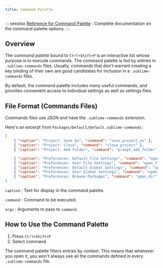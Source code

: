 ```yaml
---
title: Command Palette
---
```


::: seealso
[Reference for Command Palette](/reference/command_palette)
: Complete documentation on the command palette options.
:::


## Overview

The *command palette* bound to `Ctrl+Shift+P` is an interactive list
whose purpose is to execute commands. The command palette is fed by
entries in `.sublime-commands` files. Usually, commands that don't
warrant creating a key binding of their own are good candidates for
inclusion in a `.sublime- commands` files.

By default, the command palette includes many useful commands, and
provides convenient access to individual settings as well as settings
files.


## File Format (Commands Files)

Commands files use JSON and have the `.sublime-commands` extension.

Here's an excerpt from `Packages/Default/Default.sublime-commands`:

```json
[
    { "caption": "Project: Save As", "command": "save_project_as" },
    { "caption": "Project: Close", "command": "close_project" },
    { "caption": "Project: Add Folder", "command": "prompt_add_folder" },

    { "caption": "Preferences: Default File Settings", "command": "open_file", "args": {"file": "${packages}/Default/Base File.sublime-settings"} },
    { "caption": "Preferences: User File Settings", "command": "open_file", "args": {"file": "${packages}/User/Base File.sublime-settings"} },
    { "caption": "Preferences: Default Global Settings", "command": "open_file", "args": {"file": "${packages}/Default/Global.sublime-settings"} },
    { "caption": "Preferences: User Global Settings", "command": "open_file", "args": {"file": "${packages}/User/Global.sublime-settings"} },
    { "caption": "Preferences: Browse Packages", "command": "open_dir", "args": {"dir": "$packages"} }
]
```

`caption`
: Text for display in the command palette.

`command`
: Command to be executed.

`args`
: Arguments to pass to `command`.


## How to Use the Command Palette

1. Press <kbd>`Ctrl+Shift+P`</kbd>
1. Select command

The command palette filters entries by context. This means that whenever
you open it, you won't always see all the commands defined in every
`.sublime-commands` file.
